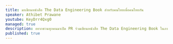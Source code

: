 ```yaml
---
title: มาเขียนหนังสือ The Data Engineering Book สำหรับคนไทยเพื่อคนไทยกัน
speaker: Athibet Prawane
youtube: KeyDrr4Qxg0
managed: true
description: อยากชวนทุกคนมาเปิด PR ร่วมเขียนหนังสือ The Data Engineering Book ในภาษาไทย เพื่อให้คนไทยเข้าถึงความรู้ได้ง่ายยิ่งขึ้น
published: true
---
```

